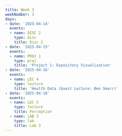```yaml
---
title: Week 3
weekNumber: 3
days:
- date: '2025-04-14'
  events:
  - name: DISC 2
    type: disc
    title: Disc 2
- date: '2025-04-15'
  events:
  - name: PROJ 1
    type: proj
    title: 'Project 1: Expository Visualization'
- date: '2025-04-16'
  events:
  - name: LEC 4
    type: lecture
    title: 'Health Data (Guest Lecture: Ben Smarr)'
- date: '2025-04-18'
  events:
  - name: LEC 5
    type: lecture
    title: Perception
  - name: LAB 3
    type: lab
    title: Lab 3
---
```

